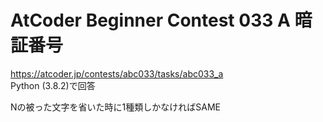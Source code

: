 # AtCoder Beginner Contest 033 A 暗証番号  
https://atcoder.jp/contests/abc033/tasks/abc033_a  
Python (3.8.2)で回答  

Nの被った文字を省いた時に1種類しかなければSAME
